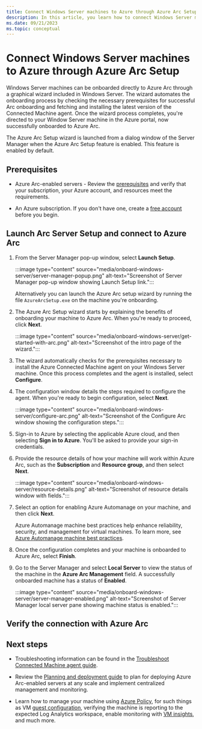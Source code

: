 ```yaml
---
title: Connect Windows Server machines to Azure through Azure Arc Setup
description: In this article, you learn how to connect Windows Server machines to Azure Arc using the built-in Windows Server Azure Arc Setup wizard.
ms.date: 09/21/2023
ms.topic: conceptual
---
```


# Connect Windows Server machines to Azure through Azure Arc Setup

Windows Server machines can be onboarded directly to Azure Arc through a graphical wizard included in Windows Server. The wizard automates the onboarding process by checking the necessary prerequisites for successful Arc onboarding and fetching and installing the latest version of the Connected Machine agent. Once the wizard process completes, you're directed to your Window Server machine in the Azure portal, now successfully onboarded to Azure Arc.

The Azure Arc Setup wizard is launched from a dialog window of the Server Manager when the Azure Arc Setup feature is enabled. This feature is enabled by default.

## Prerequisites

* Azure Arc-enabled servers - Review the [prerequisites](prerequisites.md) and verify that your subscription, your Azure account, and resources meet the requirements.

* An Azure subscription. If you don't have one, create a [free account](https://azure.microsoft.com/free/?WT.mc_id=A261C142F) before you begin.

## Launch Arc Server Setup and connect to Azure Arc

1. From the Server Manager pop-up window, select **Launch Setup**.

    :::image type="content" source="media/onboard-windows-server/server-manager-popup.png" alt-text="Screenshot of Server Manager pop-up window showing Launch Setup link.":::
    
    Alternatively you can launch the Azure Arc setup wizard by running the file `AzureArcSetup.exe` on the machine you're onboarding.

1. The Azure Arc Setup wizard starts by explaining the benefits of onboarding your machine to Azure Arc. When you're ready to proceed, click **Next**.

    :::image type="content" source="media/onboard-windows-server/get-started-with-arc.png" alt-text="Screenshot of the intro page of the wizard.":::

1. The wizard automatically checks for the prerequisites necessary to install the Azure Connected Machine agent on your Windows Server machine. Once this process completes and the agent is installed, select **Configure**.

1. The configuration window details the steps required to configure the agent. When you're ready to begin configuration, select **Next**.

    :::image type="content" source="media/onboard-windows-server/configure-arc.png" alt-text="Screenshot of the Configure Arc window showing the configuration steps.":::

1. Sign-in to Azure by selecting the applicable Azure cloud, and then selecting **Sign in to Azure**. You'll be asked to provide your sign-in credentials.

1. Provide the resource details of how your machine will work within Azure Arc, such as the **Subscription** and **Resource group**, and then select **Next**.

    :::image type="content" source="media/onboard-windows-server/resource-details.png" alt-text="Screenshot of resource details window with fields.":::

1. Select an option for enabling Azure Automanage on your machine, and then click **Next**.

    Azure Automanage machine best practices help enhance reliability, security, and management for virtual machines. To learn more, see [Azure Automanage machine best practices](/azure/automanage/overview-about).

1. Once the configuration completes and your machine is onboarded to Azure Arc, select **Finish**.

1. Go to the Server Manager and select **Local Server** to view the status of the machine in the **Azure Arc Management** field. A successfully onboarded machine has a status of **Enabled**.

    :::image type="content" source="media/onboard-windows-server/server-manager-enabled.png" alt-text="Screenshot of Server Manager local server pane showing machine status is enabled.":::







## Verify the connection with Azure Arc











## Next steps

* Troubleshooting information can be found in the [Troubleshoot Connected Machine agent guide](troubleshoot-agent-onboard.md).

* Review the [Planning and deployment guide](plan-at-scale-deployment.md) to plan for deploying Azure Arc-enabled servers at any scale and implement centralized management and monitoring.

* Learn how to manage your machine using [Azure Policy](../../governance/policy/overview.md), for such things as VM [guest configuration](../../governance/machine-configuration/overview.md), verifying the machine is reporting to the expected Log Analytics workspace, enable monitoring with [VM insights](../../azure-monitor/vm/vminsights-enable-policy.md), and much more.
